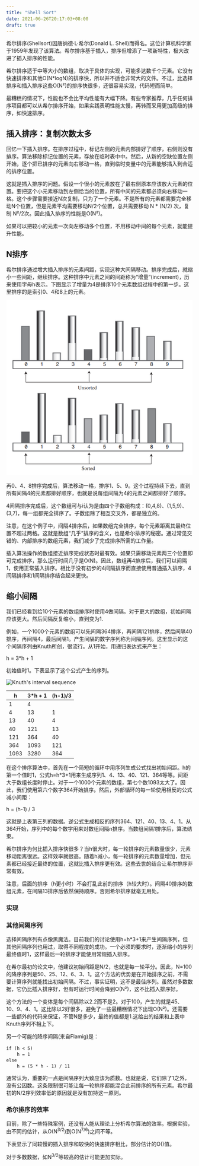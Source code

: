 ```yaml
---
title: "Shell Sort"
date: 2021-06-26T20:17:03+08:00
draft: true
---
```


希尔排序(Shellsort)因唐纳德·L·希尔(Donald L. Shell)而得名。这位计算机科学家于1959年发现了该算法。希尔排序基于插入，排序但增添了一项新特性，极大改进了插入排序的性能。

希尔排序适于中等大小的数组，取决于具体的实现，可能多达数千个元素。它没有快速排序和其他O(N*logN)的排序快，所以并不适合非常大的文件。不过，比选择排序和插入排序这些O(N²)的排序快很多，还很容易实现，代码短而简单。

最糟糕的情况下，性能也不会比平均性能有大幅下降。有些专家推荐，几乎任何排序项目都可以从希尔排序开始，如果实践表明性能太慢，再转而采用更加高级的排序，如快速排序。

## 插入排序：复制次数太多

回忆一下插入排序。在排序过程中，标记左侧的元素内部排好了顺序，右侧则没有排序。算法移除标记位置的元素，存放在临时表中中。然后，从新的空缺位置左侧开始，逐个把已排序的元素向右移动一格，直到临时变量中的元素能够插入到合适的排序位置。

这就是插入排序的问题。假设一个很小的元素放在了最右侧原本应该放大元素的位置。要把这个小元素移动到左侧恰当的位置，所有中间的元素都必须向右移动一格。这个步骤需要接近N次复制，只为了一个元素。不是所有的元素都需要完全移动N个位置，但是元素平均需要移动N/2个位置，总共需要移动 N * (N/2) 次，复制 N²/2次。因此插入排序的性能是O(N²)。

如果可以把较小的元素一次向左移动多个位置，不用移动中间的每个元素，就能提升性能。

## N排序

希尔排序通过增大插入排序的元素间距，实现这种大间隔移动。排序完成后，就缩小一些间距，继续排序。这种排序中元素之间的间距称为“增量”(increment)，历来使用字母h表示。下图显示了增量为4是排序10个元素数组过程中的第一步。这里排序的是索引0、4和8上的元素。

![4-sorting 0, 4 and 8](/static/algorithms/shellsort-4-sorting.png)

再0、4、8排序完成后，算法移动一格，排序1、5、9。这个过程持续下去，直到所有间隔4的元素都排好顺序，也就是说每组间隔为4的元素之间都排好了顺序。

4间隔排序完成后，这个数组可与i认为是由四个子数组构成：(0,4,8)、(1,5,9)、(3,7)，每一组都完全排序了。子数组除了相互交叉外，都是独立的。

注意，在这个例子中，间隔4排序后，如果数组完全排序，每个元素距离其最终位置不超过两格。这就是数组“几乎”排序的含义，也是希尔排序的秘密。通过常见交错的、内部排序的数组元素，我们减少了完成排序所需的工作量。

插入算法操作的数组接近排序完成状态时最有效。如果只需移动元素两三个位置即可完成排序，那么运行时间几乎是O(N)。因此，数组再4排序后，我们可以间隔1，使用正常插入排序。相比于没有初步的4间隔排序而直接使用普通插入排序，4间隔排序和1间隔排序结合起来更快。

## 缩小间隔

我们已经看到给10个元素的数组排序时使用4做间隔。对于更大的数组，初始间隔应该更大。然后间隔反复缩小，直到变为1.

例如，一个1000个元素的数组可以先间隔364排序，再间隔121排序，然后间隔40排序，再间隔4，最后间隔1。产生间隔的数字序列称为间隔序列。这里显示的这个间隔序列由Knuth所创，很流行。从1开始，用递归表达式来产生：

h = 3*h + 1

初始值时1。下表显示了这个公式产生的序列。

![Knuth's interval sequence]()

| h  | 3*h + 1 | (h-1)/3 |
| ---- |------ | ------- |
| 1    | 4     |         |
| 4    | 13    | 1       |
| 13   | 40    | 4       |
| 40   | 121   | 13      |
| 121  | 364   | 40      |
| 364  | 1093  | 121     |
| 1093 | 3280  | 364     |

在这个排序算法中，首先在一个简短的循环中用序列生成公式找出初始间距。h的第一个值时1，公式h=h*3+1用来生成序列1、4、13、40、121、364等等。间距大于数组长度时停止。对于一个1000个元素的数组，第七个数1093太大了。因此，我们使用第六个数字364开始排序。然后，外部循环的每一轮使用相反的公式减小间距：

h = (h-1) / 3

这就是上表第三列的数据。逆公式生成相反的序列364、121、40、13、4、1。从364开始，序列中的每个数字用来对数组间隔n排序。当数组间隔1排序后，算法结束。

希尔排序为何比插入排序快很多？当h很大时，每一轮排序的元素数量很少，元素移动距离很远。这样效率就很高。随着h减小，每一轮排序的元素数量增加，但元素都已经接近最终的位置，这就比插入排序更有效。这些去世的结合让希尔排序非常有效。

注意，后面的排序（h更小时）不会打乱此前的排序（h较大时）。间隔40排序的数组元素，在间隔13排序后依然保持顺序。否则希尔排序就毫无用处。

### 实现

### 其他间隔序列

选择间隔序列有点像黑魔法。目前我们的讨论使用h=h*3+1来产生间隔序列，但其他间隔序列也用过，取得不同程度的成功。一个必须的要求时，逐渐缩小的序列最终值时1，这样最后一轮排序才能使用常规插入排序。

在希尔最初的论文中，他建议初始间距是N/2，也就是每一轮平分。因此，N=100的降序序列是50、25、12、6、3、1。这个方法的优势是在开始排序之前，不需要计算序列就能找出初始间隔。不过，事实证明，这不是最佳序列。虽然对多数数据，它仍比插入排序好，但有时运行时间会降到O(N²)，这不比插入排序好。

这个方法的一个变体是每个间隔除以2.2而不是2。对于100，产生的就是45、10、9、4、1。这比除以2好很多，避免了一些最糟糕情况下出现O(N²)。还需要一些额外的代码来保证，不管N是多少，最终的值都是1.这给出的结果和上表中Knuth序列不相上下。

另一个可能的降序间隔(来自Flamig)是：

```
if (h < 5)
    h = 1
else
    h = (5 * h - 1) / 11
```

通常认为，重要的一点是间隔序列大致应该为质数。也就是说，它们除了1之外，没有公因数。这条限制很可能让每一轮排序都能混合此前排序的所有元素。希尔最初的N/2序列效率低的原因就是没有加持这一原则。

### 希尔排序的效率

目前，除了一些特殊案例，还没有人能从理论上分析希尔算法的效率。根据实验，由不同的估计，从O(N<sup>3/2</sup>)到O(N<sup>7/6</sup>)之间不等。

下表显示了同较慢的插入排序和较快的快速排序相比，部分估计的O()值。

对于多数数据，如N<sup>3/2</sup>等较高的估计可能更加实际。